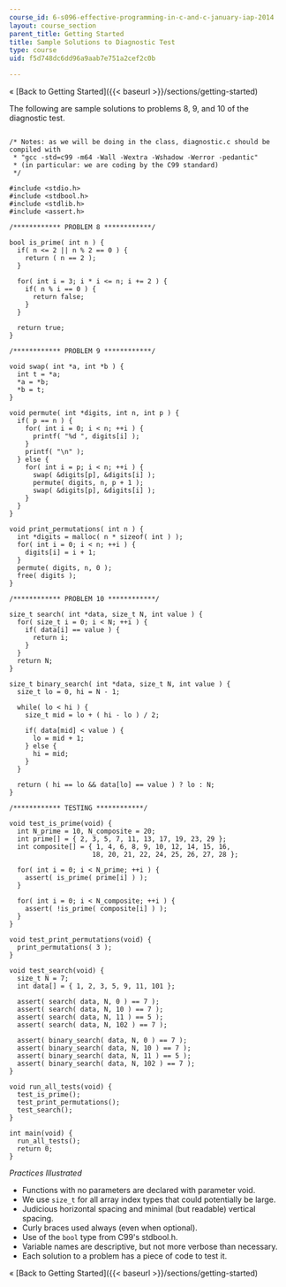 ```yaml
---
course_id: 6-s096-effective-programming-in-c-and-c-january-iap-2014
layout: course_section
parent_title: Getting Started
title: Sample Solutions to Diagnostic Test
type: course
uid: f5d748dc6dd96a9aab7e751a2cef2c0b

---
```


« [Back to Getting Started]({{< baseurl >}}/sections/getting-started)

The following are sample solutions to problems 8, 9, and 10 of the diagnostic test.

```

/* Notes: as we will be doing in the class, diagnostic.c should be 
compiled with
 * "gcc -std=c99 -m64 -Wall -Wextra -Wshadow -Werror -pedantic"
 * (in particular: we are coding by the C99 standard)
 */
 
#include <stdio.h>
#include <stdbool.h>
#include <stdlib.h>
#include <assert.h>
 
/************ PROBLEM 8 ************/
 
bool is_prime( int n ) {
  if( n <= 2 || n % 2 == 0 ) {
    return ( n == 2 );
  }
 
  for( int i = 3; i * i <= n; i += 2 ) {
    if( n % i == 0 ) {
      return false;
    }
  }
 
  return true;
}
 
/************ PROBLEM 9 ************/
 
void swap( int *a, int *b ) {
  int t = *a;
  *a = *b;
  *b = t;
}
 
void permute( int *digits, int n, int p ) {
  if( p == n ) {
    for( int i = 0; i < n; ++i ) {
      printf( "%d ", digits[i] );
    }
    printf( "\n" );
  } else {
    for( int i = p; i < n; ++i ) {
      swap( &digits[p], &digits[i] );
      permute( digits, n, p + 1 );
      swap( &digits[p], &digits[i] );
    }
  }
}
 
void print_permutations( int n ) {
  int *digits = malloc( n * sizeof( int ) );
  for( int i = 0; i < n; ++i ) {
    digits[i] = i + 1;
  }
  permute( digits, n, 0 );
  free( digits );
}
 
/************ PROBLEM 10 ************/
 
size_t search( int *data, size_t N, int value ) {
  for( size_t i = 0; i < N; ++i ) {
    if( data[i] == value ) {
      return i;
    }
  }
  return N;
}
 
size_t binary_search( int *data, size_t N, int value ) {
  size_t lo = 0, hi = N - 1;
 
  while( lo < hi ) {
    size_t mid = lo + ( hi - lo ) / 2;
 
    if( data[mid] < value ) {
      lo = mid + 1;
    } else {
      hi = mid;
    }
  }
 
  return ( hi == lo && data[lo] == value ) ? lo : N;
}
 
/************ TESTING ************/
 
void test_is_prime(void) {
  int N_prime = 10, N_composite = 20;
  int prime[] = { 2, 3, 5, 7, 11, 13, 17, 19, 23, 29 };
  int composite[] = { 1, 4, 6, 8, 9, 10, 12, 14, 15, 16, 
                     18, 20, 21, 22, 24, 25, 26, 27, 28 };
                      
  for( int i = 0; i < N_prime; ++i ) {
    assert( is_prime( prime[i] ) );
  }
 
  for( int i = 0; i < N_composite; ++i ) {
    assert( !is_prime( composite[i] ) );
  }
}
 
void test_print_permutations(void) {
  print_permutations( 3 );
}
 
void test_search(void) {
  size_t N = 7;
  int data[] = { 1, 2, 3, 5, 9, 11, 101 };
 
  assert( search( data, N, 0 ) == 7 );
  assert( search( data, N, 10 ) == 7 );
  assert( search( data, N, 11 ) == 5 );
  assert( search( data, N, 102 ) == 7 );
 
  assert( binary_search( data, N, 0 ) == 7 );
  assert( binary_search( data, N, 10 ) == 7 );
  assert( binary_search( data, N, 11 ) == 5 );
  assert( binary_search( data, N, 102 ) == 7 );
}
 
void run_all_tests(void) {
  test_is_prime();
  test_print_permutations();
  test_search();
}
 
int main(void) {
  run_all_tests();
  return 0;
}
```

_Practices Illustrated_

*   Functions with no parameters are declared with parameter void.
*   We use `size_t` for all array index types that could potentially be large.
*   Judicious horizontal spacing and minimal (but readable) vertical spacing.
*   Curly braces used always (even when optional).
*   Use of the `bool` type from C99's stdbool.h.
*   Variable names are descriptive, but not more verbose than necessary.
*   Each solution to a problem has a piece of code to test it.

« [Back to Getting Started]({{< baseurl >}}/sections/getting-started)